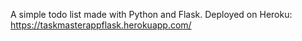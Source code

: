A simple todo list made with Python and Flask. 
Deployed on Heroku: https://taskmasterappflask.herokuapp.com/